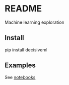 # README

Machine learning exploration

## Install

pip install decisiveml


## Examples

See [notebooks](https://github.com/decisivealpha/DecisiveML/tree/master/notebooks)
